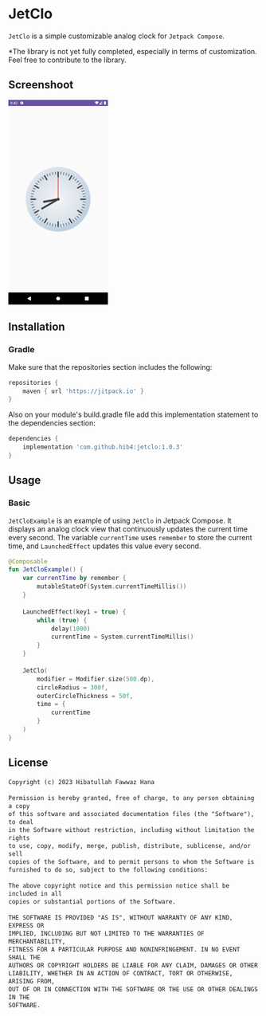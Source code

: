# JetClo
`JetClo` is a simple customizable analog clock for `Jetpack Compose`.

*The library is not yet fully completed, especially in terms of customization. Feel free to contribute to the library.

## Screenshoot
<img src="assets/preview.png" alt="drawing" width="200"/>

## Installation
### Gradle
Make sure that the repositories section includes the following:
```gradle
repositories {
    maven { url 'https://jitpack.io' }
}
```
Also on your module's build.gradle file add this implementation statement to the dependencies section:
```gradle
dependencies {
    implementation 'com.github.hib4:jetclo:1.0.3'
}
```

## Usage
### Basic
`JetCloExample` is an example of using `JetClo` in Jetpack Compose. It displays an analog clock view that continuously updates the current time every second.
The variable `currentTime` uses `remember` to store the current time, and `LaunchedEffect` updates this value every second.
```kotlin
@Composable
fun JetCloExample() {
    var currentTime by remember {
        mutableStateOf(System.currentTimeMillis())
    }

    LaunchedEffect(key1 = true) {
        while (true) {
            delay(1000)
            currentTime = System.currentTimeMillis()
        }
    }

    JetClo(
        modifier = Modifier.size(500.dp),
        circleRadius = 300f,
        outerCircleThickness = 50f,
        time = {
            currentTime
        }
    )
}
```

## License
```
Copyright (c) 2023 Hibatullah Fawwaz Hana

Permission is hereby granted, free of charge, to any person obtaining a copy
of this software and associated documentation files (the "Software"), to deal
in the Software without restriction, including without limitation the rights
to use, copy, modify, merge, publish, distribute, sublicense, and/or sell
copies of the Software, and to permit persons to whom the Software is
furnished to do so, subject to the following conditions:

The above copyright notice and this permission notice shall be included in all
copies or substantial portions of the Software.

THE SOFTWARE IS PROVIDED "AS IS", WITHOUT WARRANTY OF ANY KIND, EXPRESS OR
IMPLIED, INCLUDING BUT NOT LIMITED TO THE WARRANTIES OF MERCHANTABILITY,
FITNESS FOR A PARTICULAR PURPOSE AND NONINFRINGEMENT. IN NO EVENT SHALL THE
AUTHORS OR COPYRIGHT HOLDERS BE LIABLE FOR ANY CLAIM, DAMAGES OR OTHER
LIABILITY, WHETHER IN AN ACTION OF CONTRACT, TORT OR OTHERWISE, ARISING FROM,
OUT OF OR IN CONNECTION WITH THE SOFTWARE OR THE USE OR OTHER DEALINGS IN THE
SOFTWARE.
```
